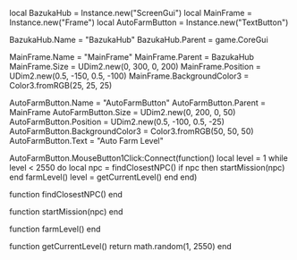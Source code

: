 local BazukaHub = Instance.new("ScreenGui")
local MainFrame = Instance.new("Frame")
local AutoFarmButton = Instance.new("TextButton")

BazukaHub.Name = "BazukaHub"
BazukaHub.Parent = game.CoreGui

MainFrame.Name = "MainFrame"
MainFrame.Parent = BazukaHub
MainFrame.Size = UDim2.new(0, 300, 0, 200)
MainFrame.Position = UDim2.new(0.5, -150, 0.5, -100)
MainFrame.BackgroundColor3 = Color3.fromRGB(25, 25, 25)

AutoFarmButton.Name = "AutoFarmButton"
AutoFarmButton.Parent = MainFrame
AutoFarmButton.Size = UDim2.new(0, 200, 0, 50)
AutoFarmButton.Position = UDim2.new(0.5, -100, 0.5, -25)
AutoFarmButton.BackgroundColor3 = Color3.fromRGB(50, 50, 50)
AutoFarmButton.Text = "Auto Farm Level"

AutoFarmButton.MouseButton1Click:Connect(function()
    local level = 1
    while level < 2550 do
        local npc = findClosestNPC()
        if npc then
            startMission(npc)
        end
        farmLevel()
        level = getCurrentLevel()
    end
end)

function findClosestNPC()
end

function startMission(npc)
end

function farmLevel()
end

function getCurrentLevel()
    return math.random(1, 2550)
end
